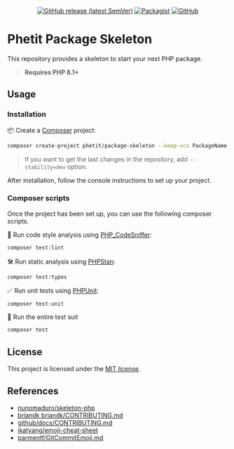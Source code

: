 <div align="center">

[![GitHub release (latest SemVer)](https://img.shields.io/github/v/release/phetit/package-skeleton?display_name=tag&sort=semver)](https://github.com/phetit/package-skeleton/releases/latest)
[![Packagist](https://img.shields.io/packagist/v/phetit/package-skeleton)](https://packagist.org/packages/phetit/package-skeleton)
[![GitHub](https://img.shields.io/github/license/phetit/package-skeleton)](https://github.com/phetit/package-skeleton/blob/main/LICENSE)

</div>

# Phetit Package Skeleton

This repository provides a skeleton to start your next PHP package.

> **Requires PHP 8.1+**

## Usage

### Installation

:package: Create a [Composer](https://getcomposer.org/) project:

```bash
composer create-project phetit/package-skeleton --keep-vcs PackageName
```

> If you want to get the last changes in the repository, add `--stability=dev` option.

After installation, follow the console instructions to set up your project.


### Composer scripts

Once the project has been set up, you can use the following composer scripts.

:art: Run code style analysis using [PHP_CodeSniffer](https://github.com/squizlabs/PHP_CodeSniffer):

```bash
composer test:lint
```

:hammer_and_wrench: Run static analysis using [PHPStan](https://phpstan.org/):

```bash
composer test:types
```

:white_check_mark: Run unit tests using [PHPUnit](https://phpunit.de/):

```bash
composer test:unit
```

:rocket: Run the entire test suit

```bash
composer test
```

## License

This project is licensed under the [MIT license](./LICENSE).

## References

- [nunomaduro/skeleton-php](https://github.com/nunomaduro/skeleton-php)
- [briandk
briandk/CONTRIBUTING.md
](https://gist.github.com/briandk/3d2e8b3ec8daf5a27a62)
- [github/docs/CONTRIBUTING.md](https://github.com/github/docs/blob/main/CONTRIBUTING.md)
- [ikatyang/emoji-cheat-sheet](https://github.com/ikatyang/emoji-cheat-sheet)
- [parmentf/GitCommitEmoji.md](https://gist.github.com/parmentf/035de27d6ed1dce0b36a)
